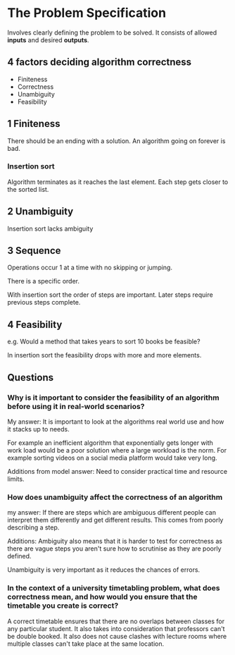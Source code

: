 # The Problem Specification

Involves clearly defining the problem to be solved. It consists of allowed **inputs** and desired **outputs**.

## 4 factors deciding algorithm correctness

- Finiteness
- Correctness
- Unambiguity
- Feasibility

## 1 Finiteness

There should be an ending with a solution. An algorithm going on forever is bad.

### Insertion sort

Algorithm terminates as it reaches the last element. Each step gets closer to the sorted list. 

## 2 Unambiguity

Insertion sort lacks ambiguity

## 3 Sequence

Operations occur 1 at a time with no skipping or jumping.

There is a specific order.

With insertion sort the order of steps are important. Later steps require previous steps complete.

## 4 Feasibility

e.g. Would a method that takes years to sort 10 books be feasible?

In insertion sort the feasibility drops with more and more elements.

## Questions 

### Why is it important to consider the feasibility of an algorithm before using it in real-world scenarios?

My answer: It is important to look at the algorithms real world use and how it stacks up to needs.

For example an inefficient algorithm that exponentially gets longer with work load would be a poor solution where a large workload is the norm. For example sorting videos on a social media platform would take very long.

Additions from model answer: Need to consider practical time and resource limits.

### How does unambiguity affect the correctness of an algorithm

my answer: If there are steps which are ambiguous different people can interpret them differently and get different results. This comes from poorly describing a step.

Additions: Ambiguity also means that it is harder to test for correctness as there are vague steps you aren't sure how to scrutinise as they are poorly defined.

Unambiguity is very important as it reduces the chances of errors.

### In the context of a university timetabling problem, what does correctness mean, and how would you ensure that the timetable you create is correct?

A correct timetable ensures that there are no overlaps between classes for any particular student. It also takes into consideration that professors can't be double booked. It also does not cause clashes with lecture rooms where multiple classes can't take place at the same location.